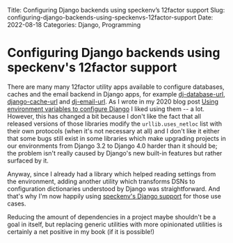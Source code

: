 Title: Configuring Django backends using speckenv’s 12factor support
Slug: configuring-django-backends-using-speckenvs-12factor-support
Date: 2022-08-18
Categories: Django, Programming

# Configuring Django backends using speckenv's 12factor support

There are many many 12factor utility apps available to configure databases, caches and the email backend in Django apps, for example [dj-database-url](https://github.com/jazzband/dj-database-url/), [django-cache-url](https://github.com/epicserve/django-cache-url/) and [dj-email-url](https://github.com/migonzalvar/dj-email-url/). As I wrote in my 2020 blog post [Using environment variables to configure Django](https://406.ch/writing/using-environment-variables-to-configure-django/) I liked using them -- a lot. However, this has changed a bit because I don't like the fact that all released versions of those libraries modify the `urllib.uses_netloc` list with their own protocols (when it's not necessary at all) and I don't like it either that some bugs still exist in some libraries which make upgrading projects in our environments from Django 3.2 to Django 4.0 harder than it should be; the problem isn't really caused by Django's new built-in features but rather surfaced by it.

Anyway, since I already had a library which helped reading settings from the environment, adding another utility which transforms DSNs to configuration dictionaries understood by Django was straightforward. And that's why I'm now happily using [speckenv's Django support](https://github.com/matthiask/speckenv/#django-support) for those use cases.

Reducing the amount of dependencies in a project maybe shouldn't be a goal in itself, but replacing generic utilities with more opinionated utilities is certainly a net positive in my book (if it is possible!)
